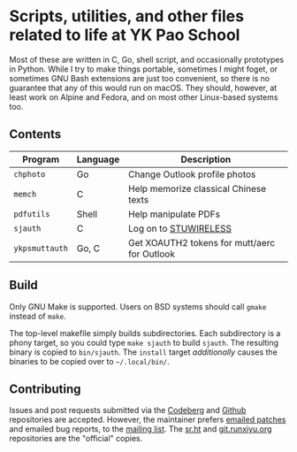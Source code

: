 # Scripts, utilities, and other files related to life at YK Pao School

Most of these are written in C, Go, shell script, and occasionally prototypes in Python. While I try to make things portable, sometimes I might foget, or sometimes GNU Bash extensions are just too convenient, so there is no guarantee that any of this would run on macOS. They should, however, at least work on Alpine and Fedora, and on most other Linux-based systems too.

## Contents

|Program|Language|Description|
|--|--|--|
|`chphoto`|Go|Change Outlook profile photos|
|`memch`|C|Help memorize classical Chinese texts|
|`pdfutils`|Shell|Help manipulate PDFs|
|`sjauth`|C|Log on to [STUWIRELESS](https://ykps.runxiyu.org/wifi)|
|`ykpsmuttauth`|Go, C|Get XOAUTH2 tokens for mutt/aerc for Outlook|

## Build

Only GNU Make is supported. Users on BSD systems should call `gmake` instead of `make`.

The top-level makefile simply builds subdirectories. Each subdirectory is a phony target, so you could type `make sjauth` to build `sjauth`. The resulting binary is copied to `bin/sjauth`. The `install` target *additionally* causes the binaries to be copied over to `~/.local/bin/`.

## Contributing

Issues and post requests submitted via the [Codeberg](https://codeberg.org/runxiyu/tooch) and [Github](https://github.com/runxiyu/tooch) repositories are accepted. However, the maintainer prefers [emailed patches](https://git-send-email.io) and emailed bug reports, to the [mailing list](https://lists.sr.ht/~runxiyu/ykps). The [sr.ht](https://git.sr.ht/~runxiyu/tooch) and [git.runxiyu.org](https://git.runxiyu.org/runxiyu/tooch.git) repositories are the "official" copies.
